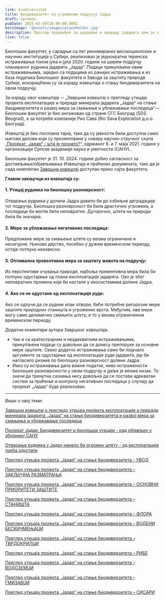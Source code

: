 ```yaml
---
link: biodiverzitet
title: Биодиверзитет на угроженом подручју Јадра
draft: spremno
pubDate: 2025-03-09T20:00:00.000Z
heroImage: '@assets/images/placeholder.jpg'
description: Простор предвиђен за рударење и прераду јадарита дом је стотина национално и међународно значајних угрожених врста биљака и животиња. Њихов опстанак био би доведен у питање реализацијом пројекта „Јадар“.
live: false
---
```

Биолошки факултет, у сарадњи са пет реномираних високошколских и научних институција у Србији, реализовао је једнократна теренска истраживања током јуна и јула 2020. године на ширем подручју планираног рудника јадарита „Јадар“. Подаци прикупљени овим истраживањима, заједно са подацима из ранијих истраживања и из база података Биолошког факултета и Завода за заштиту природе Србије, искоришћени су за израду извештаја о стању биодиверзитета на овом подручју.

За израду овог извештаја -- „Завршни извештај о прегледу утицаја пројекта експлоатације и прераде минерала јадарита „Јадар“ на стање биодиверзитета и развој мера за смањење и ублажавање последица“— Биолошки факултет је био ангажован од стране СГС Београд (SGS Beograd), а за потребе компаније Рио Сава (Rio Sava Exploration д.о.о. Београд).

Извештај је био пословна тајна, тако да су јавности били доступни само његови делови који су презентовани у оквиру научно-стручног скупа „[Пројекат „Јадар“ - шта је познато?](https://drive.google.com/file/d/1cbUf5iJiWYUp1NJnkaKe9cGXuLM_l0Md/view?usp=drive_link)“, одржаног 6. и 7. маја 2021. године у организацији Српске академије наука и уметности (САНУ)..

Биолошки факултет је 31. 10. 2024. године добио сагласност за достављање/објављивање Извештаја и праћених докумената, тако да је сада комплетан [Завршни извештај](https://drive.google.com/file/d/1ZRAHPig6Rz2n-E-zrZ0clucPnvZYiNsx/view?usp=drive_link) доступан преко сајта факултета.

**Главни закључци из извештаја су:**

#### 1. Утицај рудника на биолошку разноврсност:

Отварање рудника у долини Јадра довело би до озбиљне деградације тог подручја. Биолошка разноврсност би била драстично угрожена, а последице би могле бити неповратне. Дугорочно, штета на природи била би значајна.

#### 2. Mере за ублажавање негативних последица:

Предложене мере за смањење штете су веома ограничене и несигурне. Њихово дејство, посебно у дужем временском периоду, остаје потпуно неизвесно.

#### 3. Оптимална превентивна мера за заштиту живота на подручју:

Из перспективе очувања природе, најбоља превентивна мера била би потпуно одустајање од плана експлоатације јадарита. Ово је због неповратних промена које би настале у екосистемима долине Јадра.

#### 4. Ако се не одустане од експлоатације руде:

Ако се одлучи да се рудник ипак отвори, биће потребне ригорозне мере заштите природних станишта и угрожених врста. Међутим, ове мере могу само делимично смањити штету, и то у веома ограниченом временском периоду.

Додатни коментари аутора Завршног извештаја:

- Чак и са краткотрајним и неадекватним истраживањима, прикупљени подаци су довољни да се донесу препоруке за основне мере заштите. Свако додатно истраживање само би појачало аргументе за одустајање од експлоатације руде јадарита, јер би нагласило ризике по биолошку разноврсност долине Јадра.
- Иако су истраживања дала важне податке, ниво истражености биолошке разноврсности у овом подручју и даље је веома низак. То значи да тренутна сазнања нису довољна да се постави адекватан систем за праћење и контролу негативних последица у случају да пројекат „Јадар“ буде реализован.

---

_Више о овој теми:_

[Завршни извештај о прегледу утицаја пројекта експлоатације и прераде минерала јадарита „Јадар“ на стање биодиверзитета и развој мера за смањење и ублажавање последица](https://drive.google.com/file/d/1ZRAHPig6Rz2n-E-zrZ0clucPnvZYiNsx/view?usp=drive_link)

[Пројекат Јадар: Биодиверзитет и биолошки утицаји - рад објављен у зборнику САНУ](https://drive.google.com/file/d/1cbUf5iJiWYUp1NJnkaKe9cGXuLM_l0Md/view?usp=drive_link)

[Отварање рудника у Јадру нанело би огромну штету - од експлоатације треба одустати](https://www.insajder.net/teme/profesori-bioloskog-fakulteta-za-insajder-otvaranje-rudnika-u-jadru-nanelo-bi-ogromnu-stetu-po-biodiverzitet-i-prirodu-od-eksploatacije-treba-odustati)

[Преглед утицаја пројекта „Јадар“ на стање биодиверзитета - УВОД](https://drive.google.com/file/d/1KGJ6D9hP1Jh9_wFdtdl_nKE9PeHIMhn7/view?usp=drive_link)

[Преглед утицаја пројекта „Јадар“ на стање биодиверзитета – ЗАКЉУЧНА РАЗМАТРАЊА](https://drive.google.com/file/d/1g52ohnqVh7bwAIHMQU_Iop_cD9odnHue/view?usp=drive_link)

[Преглед утицаја пројекта „Јадар“ на стање биодиверзитета – ОСНОВНИ ПРИОРИТЕТИ ЗАШТИТЕ](https://drive.google.com/file/d/1g52ohnqVh7bwAIHMQU_Iop_cD9odnHue/view?usp=drive_link)

[Преглед утицаја пројекта „Јадар“ на стање биодиверзитета – СТАНИШТА](https://drive.google.com/file/d/1g52ohnqVh7bwAIHMQU_Iop_cD9odnHue/view?usp=drive_link)

[Преглед утицаја пројекта „Јадар“ на стање биодиверзитета – ФЛОРА](https://drive.google.com/file/d/1g52ohnqVh7bwAIHMQU_Iop_cD9odnHue/view?usp=drive_link)

[Преглед утицаја пројекта „Јадар“ на стање биодиверзитета – ВОДЕНИ БЕСКИЧМЕЊАЦИ](https://drive.google.com/file/d/1g52ohnqVh7bwAIHMQU_Iop_cD9odnHue/view?usp=drive_link)

[Преглед утицаја пројекта „Јадар“ на стање биодиверзитета – ТВРДОКРИЛЦИ](https://drive.google.com/file/d/1g52ohnqVh7bwAIHMQU_Iop_cD9odnHue/view?usp=drive_link)

[Преглед утицаја пројекта „Јадар“ на стање биодиверзитета – РИБЕ](https://drive.google.com/file/d/1g52ohnqVh7bwAIHMQU_Iop_cD9odnHue/view?usp=drive_link)

[Преглед утицаја пројекта „Јадар“ на стање биодиверзитета – ВОДОЗЕМЦИ](https://drive.google.com/file/d/1g52ohnqVh7bwAIHMQU_Iop_cD9odnHue/view?usp=drive_link)

[Преглед утицаја пројекта „Јадар“ на стање биодиверзитета – ГМИЗАВЦИ](https://drive.google.com/file/d/1g52ohnqVh7bwAIHMQU_Iop_cD9odnHue/view?usp=drive_link)

[Преглед утицаја пројекта „Јадар“ на стање биодиверзитета – СИСАРИ](https://drive.google.com/file/d/1g52ohnqVh7bwAIHMQU_Iop_cD9odnHue/view?usp=drive_link)
